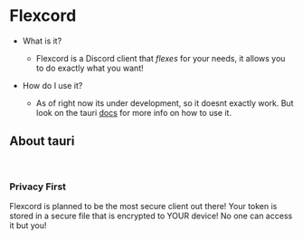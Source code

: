 # Flexcord

- What is it?
  - Flexcord is a Discord client that *flexes* for your needs, it allows you to do exactly what you want!

- How do I use it?
  - As of right now its under development, so it doesnt exactly work. But look on the tauri [docs](https://tauri.app/v1/app/cli) for more info on how to use it.

## About tauri
<br/>

### Privacy First
Flexcord is planned to be the most secure client out there! Your token is stored in a secure file that is encrypted to YOUR device! No one can access it but you!